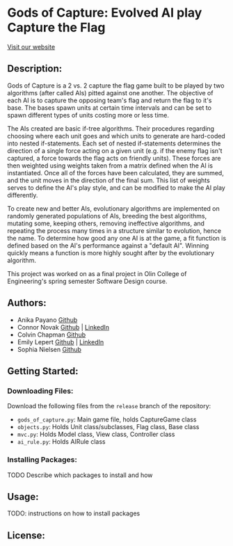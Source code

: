 # Gods of Capture: Evolved AI play Capture the Flag

[Visit our website](https://anikapayano.github.io/SoftDes-Final-Project/)

## Description:
Gods of Capture is a 2 vs. 2 capture the flag game built to be played by two
algorithms (after called AIs) pitted against one another. The objective of each
AI is to capture the opposing team's flag and return the flag to it's base. The
bases spawn units at certain time intervals and can be set to spawn different
types of units costing more or less time.

The AIs created are basic if-tree algorithms. Their procedures regarding
choosing where each unit goes and which units to generate are hard-coded into
nested if-statements. Each set of nested if-statements determines the direction
of a single force acting on a given unit (e.g. if the enemy flag isn't captured,
a force towards the flag acts on friendly units). These forces are then weighted
using weights taken from a matrix defined when the AI is instantiated. Once all
of the forces have been calculated, they are summed, and the unit moves in the
direction of the final sum. This list of weights serves to define the AI's play
style, and can be modified to make the AI play differently.

To create new and better AIs, evolutionary algorithms are implemented on
randomly generated populations of AIs, breeding the best algorithms,
mutating some, keeping others, removing ineffective algorithms, and repeating
the process many times in a structure similar to evolution, hence the name.
To determine how good any one AI is at the game, a fit function is defined
based on the AI's performance against a "default AI". Winning quickly means a
function is more highly sought after by the evolutionary algorithm.

This project was worked on as a final project in Olin College of Engineering's
spring semester Software Design course.

## Authors:
- Anika Payano [Github](https://github.com/anikapayano)
- Connor Novak [Github](https://github.com/ConnorNovak) | [LinkedIn](https://www.linkedin.com/in/connor-novak-b606a0116)
- Colvin Chapman [Github](https://github.com/Colvchap)
- Emily Lepert [Github](https://github.com/Elepert) | [LinkedIn](https://www.linkedin.com/in/emilylepert)
- Sophia Nielsen [Github](https://github.com/snielsen221b)

## Getting Started:
### Downloading Files:
Download the following files from the `release` branch of the repository:
- `gods_of_capture.py`: Main game file, holds CaptureGame class
- `objects.py`: Holds Unit class/subclasses, Flag class, Base class
- `mvc.py`: Holds Model class, View class, Controller class
- `ai_rule.py`: Holds AIRule class

### Installing Packages:
TODO Describe which packages to install and how

## Usage:
TODO: instructions on how to install packages

## License:
